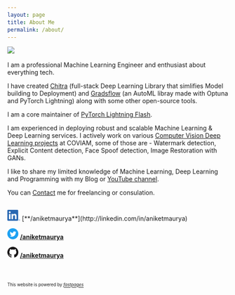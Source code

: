 ```yaml
---
layout: page
title: About Me
permalink: /about/
---
```


<!-- ![alt text](https://avatars2.githubusercontent.com/u/21018714?s=460&u=f522c89f28b5a41593eb851cd85c58c3a7422fdf&v=4 =240x) -->

<img src='https://ik.imagekit.io/aniket/aniket-cropped-bg_oj2BphV1g.png' height=350>


I am a professional Machine Learning Engineer and enthusiast about everything tech.

I have created [Chitra](https://chitra.readthedocs.io/en/latest/) (full-stack Deep Learning Library that simlifies Model building to Deployment) and [Gradsflow](https://github.com/gradsflow/gradsflow) (an AutoML libray made with Optuna and PyTorch Lightning) along with some other open-source tools.

I am a core maintainer of [PyTorch Lightning Flash](https://lightning-flash.readthedocs.io/en/latest/governance.html).




I am experienced in deploying robust and scalable Machine Learning & Deep Learning services.
I actively work on various [Computer Vision Deep Learning projects](http://aniketmaurya.ml/projects.html) at COVIAM, some of those are - Watermark detection, Explicit Content detection, Face Spoof detection, Image Restoration with GANs.


I like to share my limited knowledge of Machine Learning, Deep Learning and Programming with my Blog or [YouTube channel](https://www.youtube.com/channel/UCRuFsj94hWecPkuEr4f5Xww).

You can [Contact](mailto:hello@aniketmaurya.com) me for freelancing or consulation.


<br>
<!-- Social media contact links -->
<!-- LinkedIN -->
<img src='https://raw.githubusercontent.com/aniketmaurya/machine_learning/master/logo/LinkedIn-Logos/LI-In-Bug.png' height=25 style='margin-left: 0px; display:inline'> [**/aniketmaurya**](http://linkedin.com/in/aniketmaurya)

<!-- Twitter -->
<img src='https://raw.githubusercontent.com/aniketmaurya/machine_learning/master/logo/Twitter-Social-Icons/Twitter%20Social%20Icons/Twitter_SocialIcon_Circle/Twitter_Social_Icon_Circle_Color.png' height=25 style='margin-left: 0px; display:inline'> [**/aniketmaurya**](http://twitter.com/aniketmaurya)

<!-- GITHUB -->
<img src='https://raw.githubusercontent.com/aniketmaurya/machine_learning/master/logo/GitHub-Mark/PNG/GitHub-Mark-120px-plus.png' height=25 style='margin-left: 0px; display:inline'> [**/aniketmaurya**](http://github.com/aniketmaurya)


<br><br>
<sup><sub>This website is powered by *[fastpages](https://github.com/fastai/fastpages)*</sub></sup>